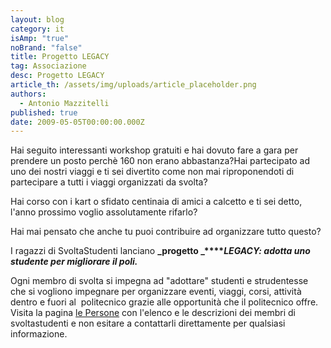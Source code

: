 ```yaml
---
layout: blog
category: it
isAmp: "true"
noBrand: "false"
title: Progetto LEGACY
tag: Associazione
desc: Progetto LEGACY
article_th: /assets/img/uploads/article_placeholder.png
authors:
  - Antonio Mazzitelli
published: true
date: 2009-05-05T00:00:00.000Z
---
```


Hai seguito interessanti workshop gratuiti e hai dovuto fare a gara per prendere un posto perchè 160 non erano abbastanza?Hai partecipato ad uno dei nostri viaggi e ti sei divertito come non mai riproponendoti di partecipare a tutti i viaggi organizzati da svolta?

Hai corso con i kart o sfidato centinaia di amici a calcetto e ti sei detto, l'anno prossimo voglio assolutamente rifarlo?

Hai mai pensato che anche tu puoi contribuire ad organizzare tutto questo?

I ragazzi di SvoltaStudenti lanciano **_progetto _****_LEGACY: adotta uno studente per migliorare il poli._**

Ogni membro di svolta si impegna ad "adottare" studenti e strudentesse che si vogliono impegnare per organizzare eventi, viaggi, corsi, attività dentro e fuori al  politecnico grazie alle opportunità che il politecnico offre.  
Visita la pagina [le Persone](http://www.svoltastudenti.it/le-persone) con l'elenco e le descrizioni dei membri di svoltastudenti e non esitare a contattarli direttamente per qualsiasi informazione.
